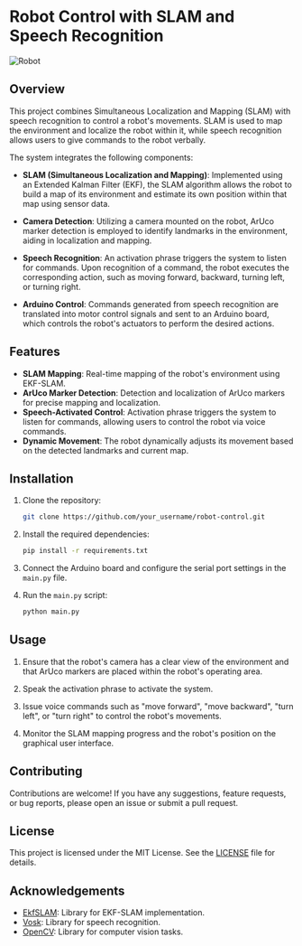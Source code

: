 # Robot Control with SLAM and Speech Recognition

![Robot](https://your_image_url_here.jpg)

## Overview

This project combines Simultaneous Localization and Mapping (SLAM) with speech recognition to control a robot's movements. SLAM is used to map the environment and localize the robot within it, while speech recognition allows users to give commands to the robot verbally.

The system integrates the following components:

- **SLAM (Simultaneous Localization and Mapping)**: Implemented using an Extended Kalman Filter (EKF), the SLAM algorithm allows the robot to build a map of its environment and estimate its own position within that map using sensor data.

- **Camera Detection**: Utilizing a camera mounted on the robot, ArUco marker detection is employed to identify landmarks in the environment, aiding in localization and mapping.

- **Speech Recognition**: An activation phrase triggers the system to listen for commands. Upon recognition of a command, the robot executes the corresponding action, such as moving forward, backward, turning left, or turning right.

- **Arduino Control**: Commands generated from speech recognition are translated into motor control signals and sent to an Arduino board, which controls the robot's actuators to perform the desired actions.

## Features

- **SLAM Mapping**: Real-time mapping of the robot's environment using EKF-SLAM.
- **ArUco Marker Detection**: Detection and localization of ArUco markers for precise mapping and localization.
- **Speech-Activated Control**: Activation phrase triggers the system to listen for commands, allowing users to control the robot via voice commands.
- **Dynamic Movement**: The robot dynamically adjusts its movement based on the detected landmarks and current map.

## Installation

1. Clone the repository:

   ```bash
   git clone https://github.com/your_username/robot-control.git
   ```

2. Install the required dependencies:

   ```bash
   pip install -r requirements.txt
   ```

3. Connect the Arduino board and configure the serial port settings in the `main.py` file.

4. Run the `main.py` script:

   ```bash
   python main.py
   ```

## Usage

1. Ensure that the robot's camera has a clear view of the environment and that ArUco markers are placed within the robot's operating area.

2. Speak the activation phrase to activate the system.

3. Issue voice commands such as "move forward", "move backward", "turn left", or "turn right" to control the robot's movements.

4. Monitor the SLAM mapping progress and the robot's position on the graphical user interface.

## Contributing

Contributions are welcome! If you have any suggestions, feature requests, or bug reports, please open an issue or submit a pull request.

## License

This project is licensed under the MIT License. See the [LICENSE](LICENSE) file for details.

## Acknowledgements

- [EkfSLAM](https://github.com/your_username/ekf-slam): Library for EKF-SLAM implementation.
- [Vosk](https://github.com/your_username/vosk): Library for speech recognition.
- [OpenCV](https://github.com/opencv/opencv): Library for computer vision tasks.
